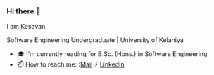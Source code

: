 ### Hi there 👋

I am Kesavan.

Software Engineering Undergraduate | University of Kelaniya


- :mortar_board: I’m currently reading for B.Sc. (Hons.) in Software Engineering
- 📫 How to reach me: :[Mail](mailto:kesavan.selvarajah.dev@gmail.com "Kesavan Selvarajah") :zap: [LinkedIn](https://www.linkedin.com/in/kesavanselvarajah/ "Kesavan Selvarajah") 
